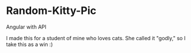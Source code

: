 # Random-Kitty-Pic

Angular with API

I made this for a student of mine who loves cats. She called it "godly," so I take this as a win :)
